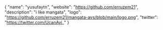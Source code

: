 {
  "name": "yusufaytn",
  "website": "https://github.com/erruzem21",
  "description": "i like mangata",
  "logo": "https://github.com/erruzem21/mangata-avs/blob/main/logo.png",
  "twitter": "https://twitter.com/UcanAyi_"
}
